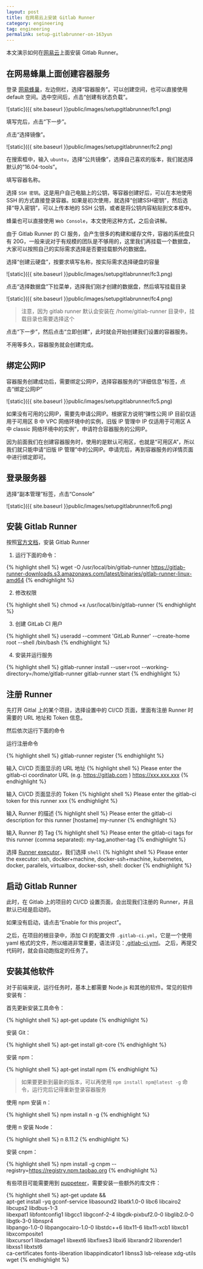 ```yaml
---
layout: post
title: 在网易云上安装 Gitlab Runner
category: engineering
tag: engineering
permalink: setup-gitlabrunner-on-163yun
---
```


本文演示如何在[网易云](http://c.163yun.com/)上面安装 Gitlab Runner。


## 在网易蜂巢上面创建容器服务

登录 [网易蜂巢](https://c.163.com/)，左边侧栏，选择“容器服务”。可以创建空间，也可以直接使用 default 空间。选中空间后，点击“创建有状态负载”。

![static]({{ site.baseurl }}public/images/setupgitlabrunner/fc1.png)

填写完后，点击“下一步”。

点击“选择镜像”。

![static]({{ site.baseurl }}public/images/setupgitlabrunner/fc2.png)

在搜索框中，输入 `ubuntu`，选择“公共镜像”，选择自己喜欢的版本，我们就选择默认的“16.04-tools”。

填写容器名称。

选择 `SSH 密钥`。这是用户自己电脑上的公钥，等容器创建好后，可以在本地使用 SSH 的方式直接登录容器。如果是初次使用，就选择“创建SSH密钥”，然后选择“导入密钥”，可以上传本地的 SSH 公钥，或者是将公钥内容粘贴到文本框中。

蜂巢也可以直接使用 `Web Console`，本文使用这种方式，之后会讲解。

由于 Gitlab Runner 的 CI 服务，会产生很多的构建和缓存文件，容器的系统盘只有 20G，一般来说对于有规模的团队是不够用的，这里我们再挂载一个数据盘，大家可以按照自己的实际需求选择是否要挂载额外的数据盘。

选择“创建云硬盘”，按要求填写名称，按实际需求选择硬盘的容量

![static]({{ site.baseurl }}public/images/setupgitlabrunner/fc3.png)

点击“选择数据盘”下拉菜单，选择我们刚才创建的数据盘，然后填写挂载目录

![static]({{ site.baseurl }}public/images/setupgitlabrunner/fc4.png)

>注意，因为 gitlab runner 默认会安装在 /home/gitlab-runner 目录中，挂载目录也需要选择这个

点击“下一步”，然后点击“立即创建”，此时就会开始创建我们设置的容器服务。

不用等多久，容器服务就会创建完成。

## 绑定公网IP

容器服务创建成功后，需要绑定公网IP，选择容器服务的“详细信息”标签，点击“绑定公网IP”

![static]({{ site.baseurl }}public/images/setupgitlabrunner/fc5.png)

如果没有可用的公网IP，需要先申请公网IP。根据官方说明“弹性公网 IP 目前仅适用于可用区 B 中 VPC 网络环境中的实例，旧版 IP 管理中 IP 仅适用于可用区 A 中 classic 网络环境中的实例”，申请符合容器服务的公网IP。

因为前面我们在创建容器服务时，使用的是默认可用区，也就是“可用区A”，所以我们就只能申请“旧版 IP 管理”中的公网IP。申请完后，再到容器服务的详情页面中进行绑定即可。


## 登录服务器

选择“副本管理”标签，点击“Console”

![static]({{ site.baseurl }}public/images/setupgitlabrunner/fc6.png)


## 安装 Gitlab Runner

按照[官方文档](https://docs.gitlab.com/runner/install/linux-manually.html)，安装 Gitlab Runner

1. 运行下面的命令：

{% highlight shell %}
wget -O /usr/local/bin/gitlab-runner https://gitlab-runner-downloads.s3.amazonaws.com/latest/binaries/gitlab-runner-linux-amd64
{% endhighlight %}

2. 修改权限

{% highlight shell %}
chmod +x /usr/local/bin/gitlab-runner
{% endhighlight %}

3. 创建 GitLab CI 用户

{% highlight shell %}
useradd --comment 'GitLab Runner' --create-home root --shell /bin/bash
{% endhighlight %}

4. 安装并运行服务

{% highlight shell %}
gitlab-runner install --user=root --working-directory=/home/gitlab-runner
gitlab-runner start
{% endhighlight %}


## 注册 Runner

先打开 Gitlal 上的某个项目，选择设置中的 CI/CD 页面，里面有注册 Runner 时需要的 URL 地址和 Token 信息。

然后依次运行下面的命令

运行注册命令

{% highlight shell %}
gitlab-runner register
{% endhighlight %}

输入 CI/CD 页面显示的 URL 地址
{% highlight shell %}
Please enter the gitlab-ci coordinator URL (e.g. https://gitlab.com )
https://xxx.xxx.xxx
{% endhighlight %}

输入 CI/CD 页面显示的 Token
{% highlight shell %}
Please enter the gitlab-ci token for this runner
xxx
{% endhighlight %}

输入 Runner 的描述
{% highlight shell %}
Please enter the gitlab-ci description for this runner
[hostame] my-runner
{% endhighlight %}

输入 Runner 的 Tag
{% highlight shell %}
Please enter the gitlab-ci tags for this runner (comma separated):
my-tag,another-tag
{% endhighlight %}

选择 [Runner executor](https://docs.gitlab.com/runner/executors/README.html)，我们选择 `shell`
{% highlight shell %}
Please enter the executor: ssh, docker+machine, docker-ssh+machine, kubernetes, docker, parallels, virtualbox, docker-ssh, shell:
docker
{% endhighlight %}

## 启动 Gitlab Runner

此时，在 Gitlab 上的项目的 CI/CD 设置页面，会出现我们注册的 Runner，并且默认已经是启动的。

如果没有启动，请点击“Enable for this project”。

之后，在项目的根目录中，添加 CI 的配置文件 `.gitlab-ci.yml`，它是一个使用 yaml 格式的文件，所以缩进非常重要，语法详见：[.gitlab-ci.yml](https://docs.gitlab.com/ce/ci/yaml/README.html)。 之后，再提交代码时，就会自动跑指定的任务了。


## 安装其他软件

对于前端来说，运行任务时，基本上都需要 Node.js 和其他的软件。常见的软件安装有：

首先更新安装工具命令：

{% highlight shell %}
apt-get update
{% endhighlight %}

安装 Git：

{% highlight shell %}
apt-get install git-core
{% endhighlight %}

安装 npm：

{% highlight shell %}
apt-get install npm
{% endhighlight %}

>如果要更新到最新的版本，可以再使用 `npm install npm@latest -g` 命令，运行完后记得重新登录容器服务


使用 npm 安装 n：

{% highlight shell %}
npm install n -g
{% endhighlight %}


使用 n 安装 Node：

{% highlight shell %}
n 8.11.2
{% endhighlight %}

安装 cnpm：

{% highlight shell %}
npm install -g cnpm --registry=https://registry.npm.taobao.org
{% endhighlight %}

有些项目可能需要用到 [puppeteer](https://github.com/GoogleChrome/puppeteer)，需要安装一些额外的库文件：

{% highlight shell %}
apt-get update && \
apt-get install -yq gconf-service libasound2 libatk1.0-0 libc6 libcairo2 libcups2 libdbus-1-3 \
libexpat1 libfontconfig1 libgcc1 libgconf-2-4 libgdk-pixbuf2.0-0 libglib2.0-0 libgtk-3-0 libnspr4 \
libpango-1.0-0 libpangocairo-1.0-0 libstdc++6 libx11-6 libx11-xcb1 libxcb1 libxcomposite1 \
libxcursor1 libxdamage1 libxext6 libxfixes3 libxi6 libxrandr2 libxrender1 libxss1 libxtst6 \
ca-certificates fonts-liberation libappindicator1 libnss3 lsb-release xdg-utils wget
{% endhighlight %}

